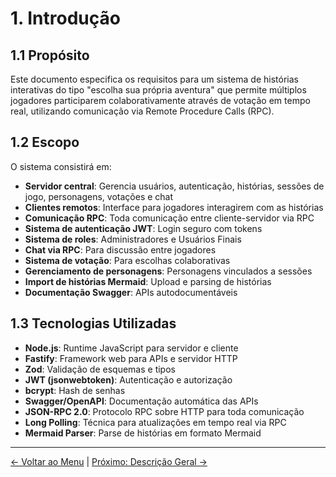 # 1. Introdução

## 1.1 Propósito
Este documento especifica os requisitos para um sistema de histórias interativas do tipo "escolha sua própria aventura" que permite múltiplos jogadores participarem colaborativamente através de votação em tempo real, utilizando comunicação via Remote Procedure Calls (RPC).

## 1.2 Escopo
O sistema consistirá em:
- **Servidor central**: Gerencia usuários, autenticação, histórias, sessões de jogo, personagens, votações e chat
- **Clientes remotos**: Interface para jogadores interagirem com as histórias
- **Comunicação RPC**: Toda comunicação entre cliente-servidor via RPC
- **Sistema de autenticação JWT**: Login seguro com tokens
- **Sistema de roles**: Administradores e Usuários Finais
- **Chat via RPC**: Para discussão entre jogadores
- **Sistema de votação**: Para escolhas colaborativas
- **Gerenciamento de personagens**: Personagens vinculados a sessões
- **Import de histórias Mermaid**: Upload e parsing de histórias
- **Documentação Swagger**: APIs autodocumentáveis

## 1.3 Tecnologias Utilizadas
- **Node.js**: Runtime JavaScript para servidor e cliente
- **Fastify**: Framework web para APIs e servidor HTTP
- **Zod**: Validação de esquemas e tipos
- **JWT (jsonwebtoken)**: Autenticação e autorização
- **bcrypt**: Hash de senhas
- **Swagger/OpenAPI**: Documentação automática das APIs
- **JSON-RPC 2.0**: Protocolo RPC sobre HTTP para toda comunicação
- **Long Polling**: Técnica para atualizações em tempo real via RPC
- **Mermaid Parser**: Parse de histórias em formato Mermaid

---

[← Voltar ao Menu](./README.md) | [Próximo: Descrição Geral →](./02-descricao-geral.md)